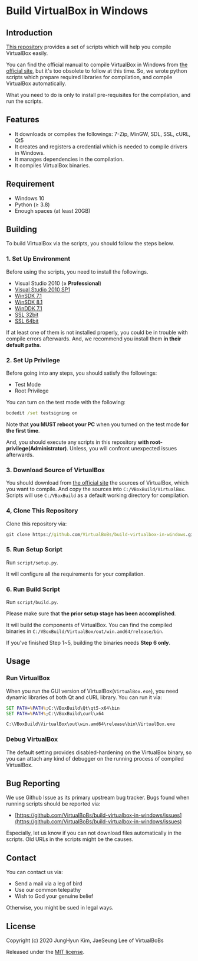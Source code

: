 # Build VirtualBox in Windows

## Introduction

[This repository](https://github.com/VirtualBoBs/build-virtualbox-in-windows) provides a set of scripts which will help you compile VirtualBox easily.

You can find the official manual to compile VirtualBox in Windows from [the official site](https://www.virtualbox.org/wiki/Windows%20build%20instructions), but it's too obsolete to follow at this time. So, we wrote python scripts which prepare required libraries for compilation, and compile VirtualBox automatically.

What you need to do is only to install pre-requisites for the compilation, and run the scripts.

## Features

- It downloads or compiles the followings: 7-Zip, MinGW, SDL, SSL, cURL, Qt5
- It creates and registers a credential which is needed to compile drivers in Windows.
- It manages dependencies in the compilation.
- It compiles VirtualBox binaries.

## Requirement

- Windows 10
- Python (≥ 3.8)
- Enough spaces (at least 20GB)

## Building

To build VirtualBox via the scripts, you should follow the steps below.

### 1. Set Up Environment

Before using the scripts, you need to install the followings.

- Visual Studio 2010 (≥ **Professional**)
- [Visual Studio 2010 SP1](https://kovepg.tistory.com/entry/비주얼-스튜디오-2010-서비스팩1Visual-Studio-2010-SP1-설치파일)
- [WinSDK 7.1](https://www.microsoft.com/en-us/download/details.aspx?id=8279)
- [WinSDK 8.1](https://developer.microsoft.com/ko-kr/windows/downloads/sdk-archive/)
- [WinDDK 7.1](https://www.microsoft.com/en-us/download/details.aspx?displaylang=en&id=11800)
- [SSL 32bit](https://slproweb.com/download/Win32OpenSSL-1_1_1i.exe)
- [SSL 64bit](https://slproweb.com/download/Win64OpenSSL-1_1_1i.exe)

If at least one of them is not installed properly, you could be in trouble with compile errors afterwards. And, we recommend you install them **in their default paths**.

### 2. Set Up Privilege

Before going into any steps, you should satisfy the followings:

- Test Mode
- Root Privilege

You can turn on the test mode with the following:

```cmd
bcdedit /set testsigning on
```

Note that **you MUST reboot your PC** when you turned on the test mode **for the first time**.

And, you should execute any scripts in this repository **with root-privilege(Administrator)**. Unless, you will confront unexpected issues afterwards.

### 3. Download Source of VirtualBox

You should download from [the official site](https://www.virtualbox.org/wiki/Downloads) the sources of VirtualBox, which you want to compile. And copy the sources into `C:/VBoxBuild/VirtualBox`. Scripts will use `C:/VBoxBuild` as a default working directory for compilation.

### 4, Clone This Repository

Clone this repository via:

```cmd
git clone https://github.com/VirtualBoBs/build-virtualbox-in-windows.git
```

### 5. Run Setup Script

Run `script/setup.py`.

It will configure all the requirements for your compilation.

### 6. Run Build Script

Run `script/build.py`.

Please make sure that **the prior setup stage has been accomplished**.

It will build the components of VirtualBox. You can find the compiled binaries in `C:/VBoxBuild/VirtualBox/out/win.amd64/release/bin`.

If you've finished Step 1~5, building the binaries needs **Step 6 only**.

## Usage

### Run VirtualBox

When you run the GUI version of VirtualBox(`VirtualBox.exe`), you need dynamic libraries of both Qt and cURL library. You can run it via:

```cmd
SET PATH=%PATH%;C:\VBoxBuild\Qt\qt5-x64\bin
SET PATH=%PATH%;C:\VBoxBuild\curl\x64

C:\VBoxBuild\VirtualBox\out\win.amd64\release\bin\VirtualBox.exe
```

### Debug VirtualBox

The default setting provides disabled-hardening on the VirtualBox binary, so you can attach any kind of debugger on the running process of compiled VirtualBox.

## Bug Reporting

We use Github Issue as its primary upstream bug tracker. Bugs found when running scripts should be reported via:

- [https://github.com/VirtualBoBs/build-virtualbox-in-windows/issues](https://github.com/VirtualBoBs/build-virtualbox-in-windows/issues)

Especially, let us know if you can not download files automatically in the scripts. Old URLs in the scripts might be the causes.

## Contact

You can contact us via:

- Send a mail via a leg of bird
- Use our common telepathy
- Wish to God your genuine belief

Otherwise, you might be sued in legal ways.

## License

Copyright (c) 2020 JungHyun Kim, JaeSeung Lee of VirtualBoBs

Released under the [MIT license](https://tldrlegal.com/license/mit-license).
